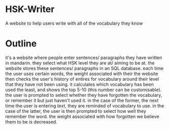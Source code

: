 # HSK-Writer
A website to help users write with all of the vocabulary they know

# Outline
it's a website where people enter sentences/ paragraphs they have written in mandarin. they select what HSK level they are at/ aiming to be at. the website stores these sentences/ paragraphs in an SQL database. each time the user uses certain words, the weight associated with their the website then checks the user's history of entires for vocabulary around their level that they have not been using. it calculates which vocabulary has been used the least, and shows the top 5-10 (this number can be customisable). the user is prompted to select whether they have forgotten the vocabulary, or remember it but just haven't used it. in the case of the former, the next time the user is entering text, they are reminded of vocabulary to use. in the case of the latter, the user is then prompted to select how well they remember the word. the weight associated with how forgotten we believe them to be is decreased.
